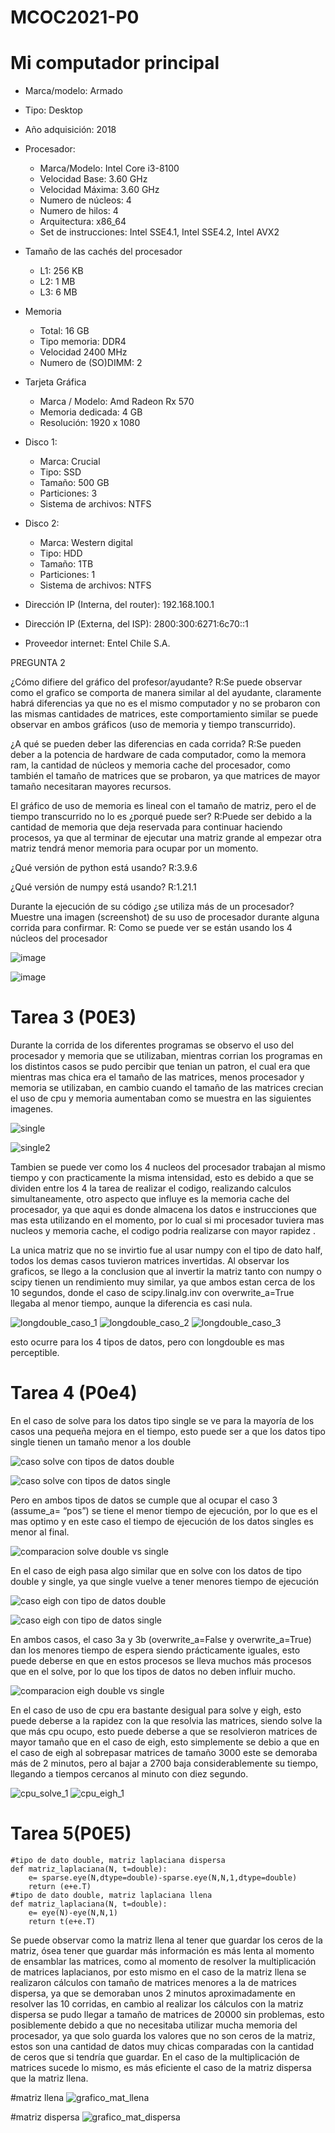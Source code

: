 # MCOC2021-P0

# Mi computador principal

* Marca/modelo: Armado
* Tipo: Desktop
* Año adquisición: 2018
* Procesador:
  * Marca/Modelo: Intel Core i3-8100
  * Velocidad Base: 3.60 GHz
  * Velocidad Máxima: 3.60 GHz
  * Numero de núcleos: 4 
  * Numero de hilos: 4
  * Arquitectura: x86_64
  * Set de instrucciones: Intel SSE4.1, Intel SSE4.2, Intel AVX2
* Tamaño de las cachés del procesador
  * L1: 256 KB
  * L2: 1 MB
  * L3: 6 MB
* Memoria 
  * Total: 16 GB
  * Tipo memoria: DDR4
  * Velocidad 2400 MHz 
  * Numero de (SO)DIMM: 2
* Tarjeta Gráfica
  * Marca / Modelo: Amd Radeon Rx 570
  * Memoria dedicada: 4 GB
  * Resolución: 1920 x 1080
* Disco 1: 
  * Marca: Crucial
  * Tipo: SSD
  * Tamaño: 500 GB
  * Particiones: 3
  * Sistema de archivos: NTFS
* Disco 2: 
  * Marca: Western digital
  * Tipo: HDD
  * Tamaño: 1TB
  * Particiones: 1
  * Sistema de archivos: NTFS

  
* Dirección IP (Interna, del router): 192.168.100.1
* Dirección IP (Externa, del ISP): 2800:300:6271:6c70::1
* Proveedor internet: Entel Chile S.A.

PREGUNTA 2

¿Cómo difiere del gráfico del profesor/ayudante?
 R:Se puede observar como el grafico se comporta de manera similar al del ayudante, claramente habrá diferencias ya que no es   el mismo computador y no se probaron con las mismas cantidades de matrices, este comportamiento similar se puede observar en ambos gráficos (uso de memoria y tiempo transcurrido).

¿A qué se pueden deber las diferencias en cada corrida?
 R:Se pueden deber a la potencia de hardware de cada computador, como la memora ram, la cantidad de núcleos y memoria cache del procesador, como también el tamaño de matrices que se probaron, ya que matrices de mayor tamaño necesitaran mayores recursos.

El gráfico de uso de memoria es lineal con el tamaño de matriz, pero el de tiempo transcurrido no lo es ¿porqué puede ser?
 R:Puede ser debido a la cantidad de memoria que deja reservada para continuar haciendo procesos, ya que al terminar de ejecutar una matriz grande al empezar otra matriz tendrá menor memoria para ocupar por un momento.

¿Qué versión de python está usando?
 R:3.9.6
 
¿Qué versión de numpy está usando?
 R:1.21.1

Durante la ejecución de su código ¿se utiliza más de un procesador? Muestre una imagen (screenshot) de su uso de procesador durante alguna corrida para confirmar. 
 R: Como se puede ver se están usando los 4 núcleos del procesador
 
 ![image](https://user-images.githubusercontent.com/88348645/128414845-eb59632c-f5e4-4eb4-af60-307d25af9d1c.png)
 
 
 ![image](https://user-images.githubusercontent.com/88348645/128416213-c4afa072-7d8e-4a88-9216-aaa80c392212.png)
 
 # Tarea 3 (P0E3)
 
 Durante la corrida de los diferentes programas se observo el uso del procesador y memoria que se utilizaban, mientras corrian los programas en los distintos casos se pudo percibir que tenian un patron, el cual era que mientras mas chica era el tamaño de las matrices, menos procesador y memoria se utilizaban, en cambio cuando el tamaño de las matrices crecian el uso de cpu y memoria aumentaban como se muestra en las siguientes imagenes.
 
 ![single](https://user-images.githubusercontent.com/88348645/129987950-30c94d85-42f1-452e-be56-1dd9a0f61126.png)
 
 ![single2](https://user-images.githubusercontent.com/88348645/129987958-87b816c2-e395-430c-ba24-0cf023a6a39c.png)

Tambien se puede ver como los 4 nucleos del procesador trabajan al mismo tiempo y con practicamente la misma intensidad, esto es debido a que se dividen entre los 4 la tarea de realizar el codigo, realizando calculos simultaneamente, otro aspecto que influye es la memoria cache del procesador, ya que aqui es donde almacena los datos e instrucciones que mas esta utilizando en el momento, por lo cual si mi procesador tuviera mas nucleos y memoria cache, el codigo podria realizarse con mayor rapidez .

La unica matriz que no se invirtio fue al usar numpy con el tipo de dato half, todos los demas casos tuvieron matrices invertidas.
Al observar los graficos, se llego a la conclusion que al invertir la matriz tanto con numpy o scipy tienen un rendimiento muy similar, ya que ambos estan cerca de los 10 segundos, donde el caso de scipy.linalg.inv con overwrite_a=True llegaba al menor tiempo, aunque la diferencia es casi nula.

![longdouble_caso_1](https://user-images.githubusercontent.com/88348645/129989567-b00d7643-46db-43ea-acf4-495ff6cf6df9.png)
![longdouble_caso_2](https://user-images.githubusercontent.com/88348645/129989573-d7e4f5c5-e9e5-42ea-a5e4-97c2b9efc0d5.png)
![longdouble_caso_3](https://user-images.githubusercontent.com/88348645/129989576-0e3720f6-5379-41f3-ba2b-6c1d5b57bc35.png)
 
esto ocurre para los 4 tipos de datos, pero con longdouble es mas perceptible.

# Tarea 4 (P0e4)

En el caso de solve para los datos tipo single se ve para la mayoría de los casos una pequeña mejora en el tiempo, esto puede ser a que los datos tipo single tienen un tamaño menor a los double

![caso solve con tipos de datos double](https://user-images.githubusercontent.com/88348645/130308369-8a6b0512-8781-4f1a-9bb5-75a8947e8e59.png)

![caso solve con tipos de datos single](https://user-images.githubusercontent.com/88348645/130308370-3ca36741-c0fe-408c-b478-b7456c2c4397.png)


Pero en ambos tipos de datos se cumple que al ocupar el caso 3 (assume_a= “pos”) se tiene el menor tiempo de ejecución, por lo que es el mas optimo y en este caso el tiempo de ejecución de los datos singles es menor al final.

![comparacion solve double vs single](https://user-images.githubusercontent.com/88348645/130308373-54b12195-dd60-4b38-8269-6759cdeb3dd8.png)


En el caso de eigh pasa algo similar que en solve con los datos de tipo double y single, ya que single vuelve a tener menores tiempo de ejecución

![caso eigh con tipo de datos double](https://user-images.githubusercontent.com/88348645/130308374-27feb10b-db3f-4984-8691-838ce3ed881e.png)

![caso eigh con tipo de datos single](https://user-images.githubusercontent.com/88348645/130308376-8cd11761-15e8-4ca5-bfa3-6270b96266ab.png)


En ambos casos, el caso 3a y 3b (overwrite_a=False y overwrite_a=True) dan los menores tiempo de espera siendo prácticamente iguales, esto puede deberse en que en estos procesos se lleva muchos más procesos que en el solve, por lo que los tipos de datos no deben influir mucho.

![comparacion eigh double vs single](https://user-images.githubusercontent.com/88348645/130308383-bebd682c-916b-42ef-9803-56391ca4a21c.png)

En el caso de uso de cpu era bastante desigual para solve y eigh, esto puede deberse a la rapidez con la que resolvia las matrices, siendo solve la que más cpu ocupo, esto puede deberse a que se resolvieron matrices de mayor tamaño que en el caso de eigh, esto simplemente se debio a que en el caso de eigh al sobrepasar matrices de tamaño 3000 este se demoraba más de 2 minutos, pero al bajar a 2700 baja considerablemente su tiempo, llegando a tiempos cercanos al minuto con diez segundo.

![cpu_solve_1](https://user-images.githubusercontent.com/88348645/130308454-a22dd626-dd88-4e59-b095-abbfebeff1a3.png)
![cpu_eigh_1](https://user-images.githubusercontent.com/88348645/130308456-8d3f2cfe-4a1e-4725-9629-9d87e6c7adf1.png)

# Tarea 5(P0E5)

```
#tipo de dato double, matriz laplaciana dispersa
def matriz_laplaciana(N, t=double):
    e= sparse.eye(N,dtype=double)-sparse.eye(N,N,1,dtype=double)
    return (e+e.T)
#tipo de dato double, matriz laplaciana llena
def matriz_laplaciana(N, t=double):
    e= eye(N)-eye(N,N,1)
    return t(e+e.T)    
```
Se puede observar como la matriz llena al tener que guardar los ceros de la matriz, ósea tener que guardar más información es más lenta al momento de ensamblar las matrices, como al momento de resolver la multiplicación de matrices laplacianos, por esto mismo en el caso de la matriz llena se realizaron cálculos con tamaño de matrices menores a la de matrices dispersa, ya que se demoraban unos 2 minutos aproximadamente en resolver las 10 corridas, en cambio al realizar los cálculos con la matriz dispersa se pudo llegar a tamaño de matrices de 20000 sin problemas, esto posiblemente debido a que no necesitaba utilizar mucha memoria del procesador, ya que solo guarda los valores que no son ceros de la matriz, estos son una cantidad de datos muy chicas comparadas con la cantidad de ceros que si tendría que guardar. En el caso de la multiplicación de matrices sucede lo mismo, es más eficiente el caso de la matriz dispersa que la matriz llena.

#matriz llena
![grafico_mat_llena](https://user-images.githubusercontent.com/88348645/131186197-2662c48c-5389-4f0c-8514-319ac5a6c581.png)

#matriz dispersa
![grafico_mat_dispersa](https://user-images.githubusercontent.com/88348645/131186245-4797115c-be95-435f-9efe-e76bb469616a.png)


